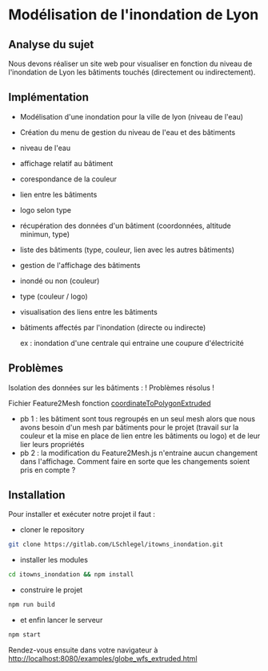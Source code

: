 # Modélisation de l'inondation de Lyon

## Analyse du sujet

Nous devons réaliser un site web pour visualiser en fonction du niveau de l'inondation de Lyon les bâtiments touchés (directement ou indirectement).

## Implémentation

- Modélisation d'une inondation pour la ville de lyon (niveau de l'eau)

- Création du menu de gestion du niveau de l'eau et des bâtiments
 - niveau de l'eau
 - affichage relatif au bâtiment
  - corespondance de la couleur
  - lien entre les bâtiments
  - logo selon type

- récupération des données d'un bâtiment (coordonnées, altitude minimun, type)

- liste des bâtiments (type, couleur, lien avec les autres bâtiments)

- gestion de l'affichage des bâtiments
 - inondé ou non (couleur)
 - type (couleur / logo)
 
- visualisation des liens entre les bâtiments

- bâtiments affectés par l'inondation (directe ou indirecte) 

    ex : inondation d'une centrale qui entraine une coupure d'électricité

## Problèmes

Isolation des données sur les bâtiments : ! Problèmes résolus !

Fichier Feature2Mesh fonction [coordinateToPolygonExtruded](https://github.com/iTowns/itowns/blob/master/src/Renderer/ThreeExtended/Feature2Mesh.js#L241-L284)

- pb 1 : les bâtiment sont tous regroupés en un seul mesh alors que nous avons besoin d'un mesh par bâtiments pour le projet (travail sur la couleur et la mise en place de lien entre les bâtiments ou logo) et de leur lier leurs propriétés
- pb 2 : la modification du Feature2Mesh.js n'entraine aucun changement dans l'affichage. Comment faire en sorte que les changements soient pris en compte ?

## Installation

Pour installer et exécuter notre projet il faut :

- cloner le repository

```sh
git clone https://gitlab.com/LSchlegel/itowns_inondation.git
```

- installer les modules

```sh
cd itowns_inondation && npm install
```

- construire le projet

```sh
npm run build
```

- et enfin lancer le serveur

```sh
npm start
```

Rendez-vous ensuite dans votre navigateur à [http://localhost:8080/examples/globe_wfs_extruded.html](http://localhost:8080/examples/globe_wfs_extruded.html)